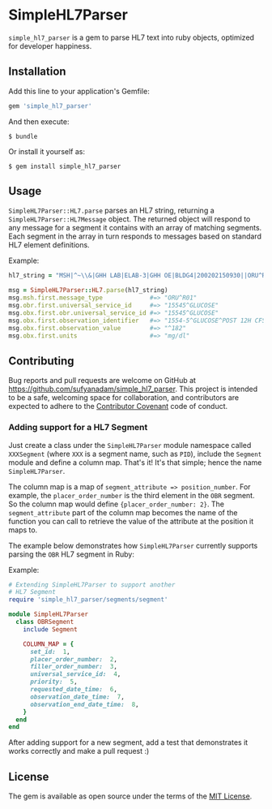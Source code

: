 # SimpleHL7Parser

`simple_hl7_parser` is a gem to parse HL7 text into ruby objects, optimized for developer happiness.

## Installation

Add this line to your application's Gemfile:

```ruby
gem 'simple_hl7_parser'
```

And then execute:

    $ bundle

Or install it yourself as:

    $ gem install simple_hl7_parser

## Usage

`SimpleHL7Parser::HL7.parse` parses an HL7 string, returning a `SimpleHL7Parser::HL7Message` object. The returned
object will respond to any message for a segment it contains with an array of matching segments.
Each segment in the array in turn responds to messages based on standard HL7 element definitions.

Example:

```ruby
hl7_string = "MSH|^~\\&|GHH LAB|ELAB-3|GHH OE|BLDG4|200202150930||ORU^R01|CNTRL-3456|P|2.4\nPID|||555-44-4444||EVERYWOMAN^EVE^E^^^^L|JONES|19620320|F|||153 FERNWOOD DR.^^STATESVILLE^OH^35292||(206)3345232|(206)752-121||||AC555444444||67-A4335^OH^20030520\nOBR|1|845439^GHH OE|1045813^GHH LAB|15545^GLUCOSE|||200202150730|||||||||555-55-5555^PRIMARY^PATRICIA P^^^^MD^^|||||||||F||||||444-44-4444^HIPPOCRATES^HOWARD H^^^^MD\nOBX|1|SN|1554-5^GLUCOSE^POST 12H CFST:MCNC:PT:SER/PLAS:QN||^182|mg/dl|70_105|H|||F"

msg = SimpleHL7Parser::HL7.parse(hl7_string)
msg.msh.first.message_type             #=> "ORU^R01"
msg.obr.first.universal_service_id     #=> "15545^GLUCOSE"
msg.obx.first.obr.universal_service_id #=> "15545^GLUCOSE"
msg.obx.first.observation_identifier   #=> "1554-5^GLUCOSE^POST 12H CFST:MCNC:PT:SER/PLAS:QN"
msg.obx.first.observation_value        #=> "^182"
msg.obx.first.units                    #=> "mg/dl"
```

## Contributing

Bug reports and pull requests are welcome on GitHub at https://github.com/sufyanadam/simple_hl7_parser. This project is intended to be a safe, welcoming space for collaboration, and contributors are expected to adhere to the [Contributor Covenant](http://contributor-covenant.org) code of conduct.

### Adding support for a HL7 Segment

Just create a class under the `SimpleHL7Parser` module namespace called
`XXXSegment` (where `XXX` is a segment name, such as `PID`), include the
`Segment` module and define a column map. That's it! It's that simple; hence
the name `SimpleHL7Parser`.

The column map is a map of `segment_attribute => position_number`. For example,
the `placer_order_number` is the third element in the `OBR` segment. So the
column map would define `{placer_order_number: 2}`. The `segment_attribute`
part of the column map becomes the name of the function you can call to
retrieve the value of the attribute at the position it maps to.

The example below demonstrates how `SimpleHL7Parser` currently
supports parsing the `OBR` HL7 segment in Ruby:

Example:

```ruby
# Extending SimpleHL7Parser to support another
# HL7 Segment
require 'simple_hl7_parser/segments/segment'

module SimpleHL7Parser
  class OBRSegment
    include Segment

    COLUMN_MAP = {
      set_id:  1,
      placer_order_number:  2,
      filler_order_number:  3,
      universal_service_id:  4,
      priority:  5,
      requested_date_time:  6,
      observation_date_time:  7,
      observation_end_date_time:  8,
    }
  end
end
```

After adding support for a new segment, add a test that demonstrates
it works correctly and make a pull request :)

## License

The gem is available as open source under the terms of the [MIT License](http://opensource.org/licenses/MIT).


